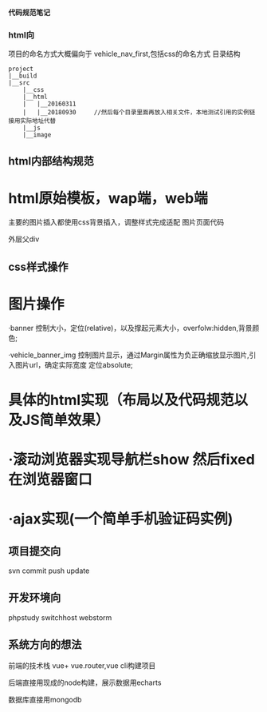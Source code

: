 #### 代码规范笔记

### html向
项目的命名方式大概偏向于   vehicle_nav_first,包括css的命名方式
	目录结构

	project
	|__build
	|__src
		|__css
		|__html
		|	|__20160311
		|	|__20180930		//然后每个目录里面再放入相关文件，本地测试引用的实例链接用实际地址代替
		|__js
		|__image														

## html内部结构规范

# html原始模板，wap端，web端
主要的图片插入都使用css背景插入，调整样式完成适配
图片页面代码 <div class="vehicle_banner_img"></div>
外层父div <div class="vehicle_banner"></div>


## css样式操作
# 图片操作
·banner
控制大小，定位(relative)，以及撑起元素大小，overfolw:hidden,背景颜色;

·vehicle_banner_img 控制图片显示，通过Margin属性为负正确缩放显示图片,引入图片url，确定实际宽度
定位absolute;


# 具体的html实现（布局以及代码规范以及JS简单效果）
# ·滚动浏览器实现导航栏show 然后fixed在浏览器窗口
 <script>
$(function () {
    $(window).scroll(function () {
        if($(window).scrollTop()>=$("#vehicle_nav")[0].offsetTop+$("#vehicle_nav")[0].offsetHeight){
            $('.vehicle_nav_fixed').show()
        }else{
            $('.vehicle_nav_fixed').hide()
        }
    })
    $(".logo_small").click(function () {
        $(window).scrollTop(0)   //点击返回top
    })
})
</script>

# ·ajax实现(一个简单手机验证码实例)
<script>
$.ajax({ 
	url:'http://web.qq.com/financeClueInfo/sendCode',
	data:{
		//这个是用来传数据给服务器完成响应的
		cellphone:$("#phont").val()
		//传手机num到后台
	},
	beforeSend:function(){
		$("#loading").show();
	},
	type:"get",
	success:function(data){
		if (data.success) {
			showAlert("验证码发送成功")
		}else{
			showAlert(data.msg)
		}
		$("#loading").hide();

	},
	error:function(){
		alert("网络异常或服务器已断开连接");
		$("#loading").hide();
	}
})
</script>




## 项目提交向

svn commit 
	push 
	update



## 开发环境向
phpstudy
switchhost
webstorm

## 系统方向的想法

前端的技术栈 vue+ vue.router,vue cli构建项目

后端直接用现成的node构建，展示数据用echarts

数据库直接用mongodb

